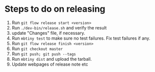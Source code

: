 # Steps to do on releasing

1. Run `git flow release start <version>`
2. Run `./dev-bin/release.sh` and verify the result
3. update "Changes" file, if necessary.
4. Run `mbtiny test` to make sure no test failures. Fix test failures if any.
5. Run `git flow release finish <version>`
6. Run `git checkout master`
7. Run `git push; git push --tags`
8. Run `mbtiny dist` and upload the tarball.
9. Update webpages of release note etc
